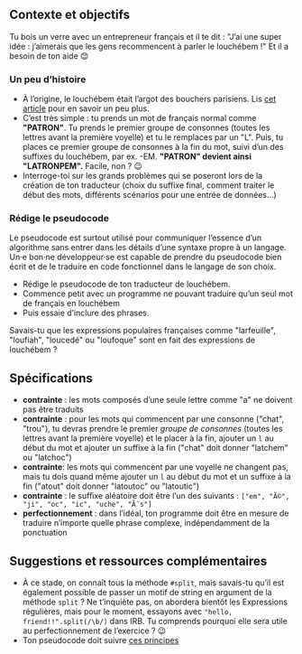Contexte et objectifs
---------------------

Tu bois un verre avec un entrepreneur français et il te dit : "J’ai une super idée : j’aimerais que les gens recommencent à parler le louchébem !" Et il a besoin de ton aide 😊

### Un peu d’histoire

-   À l’origine, le louchébem était l’argot des bouchers parisiens. Lis [cet article](https://fr.wikipedia.org/wiki/Largonji_et_loucherbem) pour en savoir un peu plus.
-   C’est très simple : tu prends un mot de français normal comme **"PATRON"**. Tu prends le premier groupe de consonnes (toutes les lettres avant la première voyelle) et tu le remplaces par un "L". Puis, tu places ce premier groupe de consonnes à la fin du mot, suivi d’un des suffixes du louchébem, par ex. -EM. **"PATRON" devient ainsi "LATRONPEM".** Facile, non ? 😉
-   Interroge-toi sur les grands problèmes qui se poseront lors de la création de ton traducteur (choix du suffixe final, comment traiter le début des mots, différents scénarios pour une entrée de données…)

### Rédige le pseudocode

Le pseudocode est surtout utilisé pour communiquer l’essence d’un algorithme sans entrer dans les détails d’une syntaxe propre à un langage. Un·e bon·ne développeur·se est capable de prendre du pseudocode bien écrit et de le traduire en code fonctionnel dans le langage de son choix.

-   Rédige le pseudocode de ton traducteur de louchébem.
-   Commence petit avec un programme ne pouvant traduire qu’un seul mot de français en louchébem
-   Puis essaie d’inclure des phrases.

Savais-tu que les expressions populaires françaises comme "larfeuille", "loufiah", "loucedé" ou "loufoque" sont en fait des expressions de louchébem ?

Spécifications
--------------

-   **contrainte** : les mots composés d’une seule lettre comme "a" ne doivent pas être traduits
-   **contrainte** : pour les mots qui commencent par une consonne ("chat", "trou"), tu devras prendre le premier *groupe de consonnes* (toutes les lettres avant la première voyelle) et le placer à la fin, ajouter un `l` au début du mot et ajouter un suffixe à la fin ("chat" doit donner "latchem" ou "latchoc")
-   **contrainte**: les mots qui commencent par une voyelle ne changent pas, mais tu dois quand même ajouter un `l` au début du mot et un suffixe à la fin ("atout" doit donner "latoutoc" ou "latoutic")
-   **contrainte** : le suffixe aléatoire doit être l’un des suivants : `["em", "Ã©", "ji", "oc", "ic", "uche", "Ã¨s"]`
-   **perfectionnement** : dans l’idéal, ton programme doit être en mesure de traduire n’importe quelle phrase complexe, indépendamment de la ponctuation

Suggestions et ressources complémentaires
-----------------------------------------

-   À ce stade, on connaît tous la méthode `#split`, mais savais-tu qu’il est également possible de passer un motif de string en argument de la méthode `split` ? Ne t’inquiète pas, on abordera bientôt les Expressions régulières, mais pour le moment, essayons avec `"hello, friend!!".split(/\b/)` dans IRB. Tu comprends pourquoi elle sera utile au perfectionnement de l’exercice ? 😉
-   Ton pseudocode doit suivre [ces principes](http://www.cs.cornell.edu/courses/cs211/2000fa/materials/using_pseudo_code.htm)

